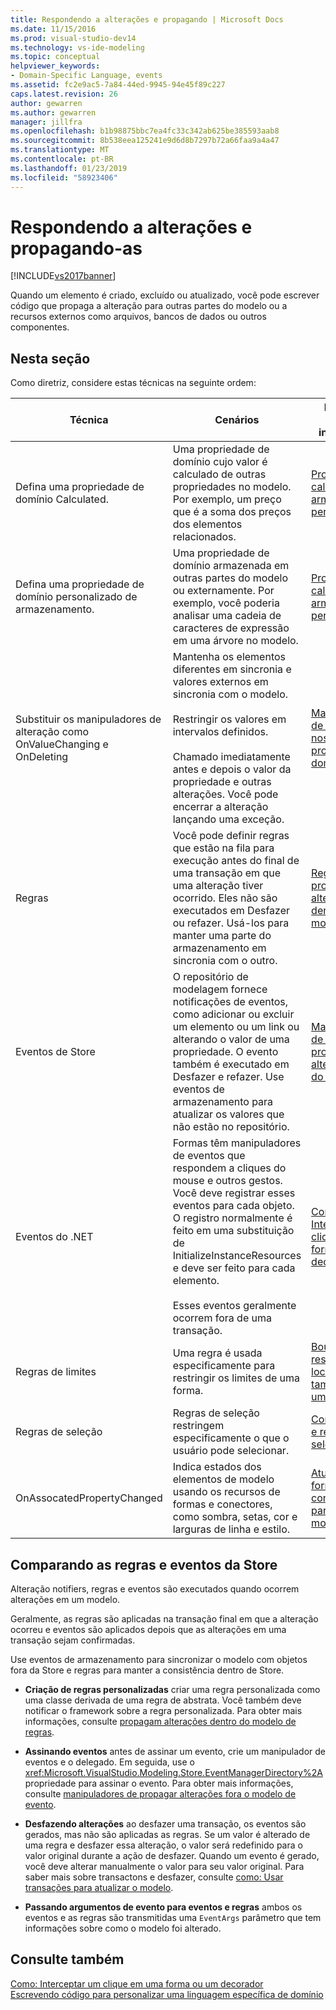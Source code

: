```yaml
---
title: Respondendo a alterações e propagando | Microsoft Docs
ms.date: 11/15/2016
ms.prod: visual-studio-dev14
ms.technology: vs-ide-modeling
ms.topic: conceptual
helpviewer_keywords:
- Domain-Specific Language, events
ms.assetid: fc2e9ac5-7a84-44ed-9945-94e45f89c227
caps.latest.revision: 26
author: gewarren
ms.author: gewarren
manager: jillfra
ms.openlocfilehash: b1b98875bbc7ea4fc33c342ab625be385593aab8
ms.sourcegitcommit: 8b538eea125241e9d6d8b7297b72a66faa9a4a47
ms.translationtype: MT
ms.contentlocale: pt-BR
ms.lasthandoff: 01/23/2019
ms.locfileid: "58923406"
---
```

# <a name="responding-to-and-propagating-changes"></a>Respondendo a alterações e propagando-as
[!INCLUDE[vs2017banner](../includes/vs2017banner.md)]

Quando um elemento é criado, excluído ou atualizado, você pode escrever código que propaga a alteração para outras partes do modelo ou a recursos externos como arquivos, bancos de dados ou outros componentes.  
  
## <a name="in-this-section"></a>Nesta seção  
 Como diretriz, considere estas técnicas na seguinte ordem:  
  
|Técnica|Cenários|Para obter mais informações|  
|---------------|---------------|--------------------------|  
|Defina uma propriedade de domínio Calculated.|Uma propriedade de domínio cujo valor é calculado de outras propriedades no modelo. Por exemplo, um preço que é a soma dos preços dos elementos relacionados.|[Propriedades calculadas e de armazenamento personalizado](../modeling/calculated-and-custom-storage-properties.md)|  
|Defina uma propriedade de domínio personalizado de armazenamento.|Uma propriedade de domínio armazenada em outras partes do modelo ou externamente. Por exemplo, você poderia analisar uma cadeia de caracteres de expressão em uma árvore no modelo.|[Propriedades calculadas e de armazenamento personalizado](../modeling/calculated-and-custom-storage-properties.md)|  
|Substituir os manipuladores de alteração como OnValueChanging e OnDeleting|Mantenha os elementos diferentes em sincronia e valores externos em sincronia com o modelo.<br /><br /> Restringir os valores em intervalos definidos.<br /><br /> Chamado imediatamente antes e depois o valor da propriedade e outras alterações. Você pode encerrar a alteração lançando uma exceção.|[Manipuladores de alterações nos valores da propriedade de domínio](../modeling/domain-property-value-change-handlers.md)|  
|Regras|Você pode definir regras que estão na fila para execução antes do final de uma transação em que uma alteração tiver ocorrido. Eles não são executados em Desfazer ou refazer. Usá-los para manter uma parte do armazenamento em sincronia com o outro.|[Regras propagam alterações dentro do modelo](../modeling/rules-propagate-changes-within-the-model.md)|  
|Eventos de Store|O repositório de modelagem fornece notificações de eventos, como adicionar ou excluir um elemento ou um link ou alterando o valor de uma propriedade. O evento também é executado em Desfazer e refazer. Use eventos de armazenamento para atualizar os valores que não estão no repositório.|[Manipuladores de eventos propagam alterações fora do modelo](../modeling/event-handlers-propagate-changes-outside-the-model.md)|  
|Eventos do .NET|Formas têm manipuladores de eventos que respondem a cliques do mouse e outros gestos. Você deve registrar esses eventos para cada objeto. O registro normalmente é feito em uma substituição de InitializeInstanceResources e deve ser feito para cada elemento.<br /><br /> Esses eventos geralmente ocorrem fora de uma transação.|[Como: Interceptar um clique em uma forma ou um decorador](../modeling/how-to-intercept-a-click-on-a-shape-or-decorator.md)|  
|Regras de limites|Uma regra é usada especificamente para restringir os limites de uma forma.|[BoundsRules restringem o local e o tamanho de uma forma](../modeling/boundsrules-constrain-shape-location-and-size.md)|  
|Regras de seleção|Regras de seleção restringem especificamente o que o usuário pode selecionar.|[Como: Acessar e restringir a seleção atual](../modeling/how-to-access-and-constrain-the-current-selection.md)|  
|OnAssocatedPropertyChanged|Indica estados dos elementos de modelo usando os recursos de formas e conectores, como sombra, setas, cor e larguras de linha e estilo.|[Atualizando formas e conectores para refletir o modelo](../modeling/updating-shapes-and-connectors-to-reflect-the-model.md)|  
  
## <a name="comparing-rules-and-store-events"></a>**Comparando as regras e eventos da Store**  
 Alteração notifiers, regras e eventos são executados quando ocorrem alterações em um modelo.  
  
 Geralmente, as regras são aplicadas na transação final em que a alteração ocorreu e eventos são aplicados depois que as alterações em uma transação sejam confirmadas.  
  
 Use eventos de armazenamento para sincronizar o modelo com objetos fora da Store e regras para manter a consistência dentro de Store.  
  
-   **Criação de regras personalizadas** criar uma regra personalizada como uma classe derivada de uma regra de abstrata. Você também deve notificar o framework sobre a regra personalizada. Para obter mais informações, consulte [propagam alterações dentro do modelo de regras](../modeling/rules-propagate-changes-within-the-model.md).  
  
-   **Assinando eventos** antes de assinar um evento, crie um manipulador de eventos e o delegado. Em seguida, use o <xref:Microsoft.VisualStudio.Modeling.Store.EventManagerDirectory%2A>propriedade para assinar o evento. Para obter mais informações, consulte [manipuladores de propagar alterações fora o modelo de evento](../modeling/event-handlers-propagate-changes-outside-the-model.md).  
  
-   **Desfazendo alterações** ao desfazer uma transação, os eventos são gerados, mas não são aplicadas as regras. Se um valor é alterado de uma regra e desfazer essa alteração, o valor será redefinido para o valor original durante a ação de desfazer. Quando um evento é gerado, você deve alterar manualmente o valor para seu valor original. Para saber mais sobre transactons e desfazer, consulte [como: Usar transações para atualizar o modelo](../modeling/how-to-use-transactions-to-update-the-model.md).  
  
-   **Passando argumentos de evento para eventos e regras** ambos os eventos e as regras são transmitidas uma `EventArgs` parâmetro que tem informações sobre como o modelo foi alterado.  
  
## <a name="see-also"></a>Consulte também  
 [Como: Interceptar um clique em uma forma ou um decorador](../modeling/how-to-intercept-a-click-on-a-shape-or-decorator.md)   
 [Escrevendo código para personalizar uma linguagem específica de domínio](../modeling/writing-code-to-customise-a-domain-specific-language.md)
